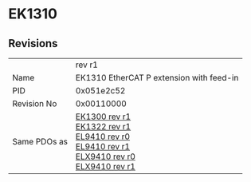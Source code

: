 # EK1310

## Revisions
<table>
<tr>
<td></td>
<td>rev r1</td>
</tr>
<tr>
<td>Name</td>
<td>EK1310 EtherCAT P extension with feed-in</td>
</tr>
<tr>
<td>PID</td>
<td>0x051e2c52</td>
</tr>
<tr>
<td>Revision No</td>
<td>0x00110000</td>
</tr>
<tr>
<td>Same PDOs as</td>
<td><a href="EK1300.md">EK1300 rev r1</a><br/><a href="EK1322.md">EK1322 rev r1</a><br/><a href="EL9410.md">EL9410 rev r0</a><br/><a href="EL9410.md">EL9410 rev r1</a><br/><a href="ELX9410.md">ELX9410 rev r0</a><br/><a href="ELX9410.md">ELX9410 rev r1</a></td>
</tr>
</table>
